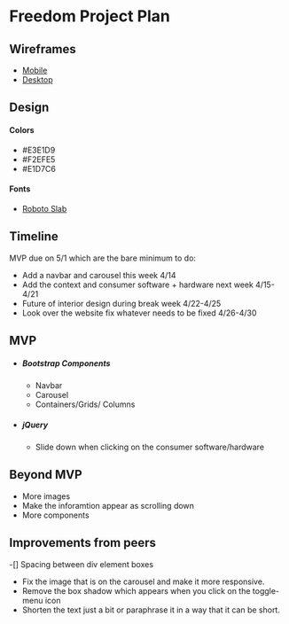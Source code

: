 # Freedom Project Plan

## Wireframes
* [Mobile](https://github.com/kostelal0688/sep10-freedom-projec/assets/146861788/6157374a-a7f0-4617-8cee-0e6c87d10849)
* [Desktop](https://github.com/kostelal0688/sep10-freedom-projec/assets/146861788/878e4e2f-4483-43dd-aca7-abc08f3e0838)
  
## Design
#### Colors
* #E3E1D9
* #F2EFE5
* #E1D7C6

#### Fonts
* [Roboto Slab](https://fonts.google.com/specimen/Roboto+Slab)

## Timeline
MVP due on 5/1 which are the bare minimum to do:
  * Add a navbar and carousel this week 4/14
  * Add the context and consumer software + hardware next week 4/15-4/21
  * Future of interior design during break week 4/22-4/25
  * Look over the website fix whatever needs to be fixed 4/26-4/30

## MVP
* ##### Bootstrap Components
  *  Navbar
  *  Carousel
  *  Containers/Grids/ Columns 
* ##### jQuery
  * Slide down when clicking on the consumer software/hardware

## Beyond MVP
* More images
* Make the inforamtion appear as scrolling down
* More components
  
## Improvements from peers
-[] Spacing between div element boxes
* Fix the image that is on the carousel and make it more responsive.
* Remove the box shadow which appears when you click on the toggle-menu icon
* Shorten the text just a bit or paraphrase it in a way that it can be short. 

